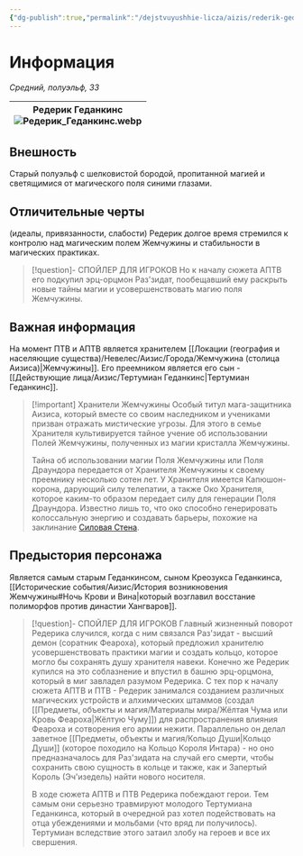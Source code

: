 ```yaml
---
{"dg-publish":true,"permalink":"/dejstvuyushhie-licza/aizis/rederik-gedankins/","dgPassFrontmatter":true}
---
```


# Информация

*Средний, полуэльф, ЗЗ*

| Редерик Геданкинс<br>![Редерик_Геданкинс.webp](/img/user/%D0%98%D0%B7%D0%BE%D0%B1%D1%80%D0%B0%D0%B6%D0%B5%D0%BD%D0%B8%D1%8F/%D0%A0%D0%B5%D0%B4%D0%B5%D1%80%D0%B8%D0%BA_%D0%93%D0%B5%D0%B4%D0%B0%D0%BD%D0%BA%D0%B8%D0%BD%D1%81.webp) |
| ----------------------------------------------- |
## Внешность
Старый полуэльф с шелковистой бородой, пропитанной магией и светящимися от магического поля синими глазами.
## Отличительные черты
(идеалы, привязанности, слабости)
Редерик долгое время стремился к контролю над магическим полем Жемчужины и стабильности в магических практиках.
> [!question]- СПОЙЛЕР ДЛЯ ИГРОКОВ
>Но к началу сюжета АПТВ его подкупил эрц-орцмон Раз'зидат, пообещавший ему раскрыть новые тайны магии и усовершенствовать магию поля Жемчужины.
## Важная информация
На момент ПТВ и АПТВ является хранителем [[Локации (география и населяющие существа)/Невелес/Аизис/Города/Жемчужина (столица Аизиса)\|Жемчужины]].
Его преемником является его сын - [[Действующие лица/Аизис/Тертумиан Геданкинс\|Тертумиан Геданкинс]].
> [!important] Хранители Жемчужины 
>  Особый титул мага-защитника Аизиса, который вместе со своим наследником и учениками призван отражать мистические угрозы. Для этого в семье Хранителя культивируется тайное учение об использовании Полей Жемчужины, полученных из магии кристалла Жемчужины.
>  
>  Тайна об использовании магии Поля Жемчужины или Поля Драундора передается от Хранителя Жемчужины к своему преемнику несколько сотен лет. У Хранителя имеется Капюшон-корона, дарующий силу телепатии, а также Око Хранителя, которое каким-то образом передает силу для генерации Поля Драундора. Известно лишь то, что око способно генерировать колоссальную энергию и создавать барьеры, похожие на заклинание [Силовая Стена](https://dnd.su/spells/314-wall_of_force/).
## Предыстория персонажа
Является самым старым Геданкинсом, сыном Креозукса Геданкинса, [[Исторические события/Аизис/История возникновения Жемчужины#Ночь Крови и Вина\|который возглавил восстание полиморфов против династии Хангваров]].
> [!question]- СПОЙЛЕР ДЛЯ ИГРОКОВ
>Главный жизненный поворот Редерика случился, когда с ним связался Раз'зидат - высший демон (соратник Феароха), который предложил хранителю усовершенствовать практики магии и создать кольцо, которое могло бы сохранять душу хранителя навеки. Конечно же Редерик купился на это соблазнение и впустил в башню эрц-орцмона, который в миг завладел разумом Редерика.
>С тех пор к началу сюжета АПТВ и ПТВ - Редерик занимался созданием различных магических устройств и алхимических штаммов (создал [[Предметы, объекты и магия/Материалы мира/Жёлтая Чума или Кровь Феароха\|Жёлтую Чуму]]) для распространения влияния Феароха и сотворения его армии нежити. Параллельно он делал заветное [[Предметы, объекты и магия/Кольцо Души\|Кольцо Души]] (которое походило на Кольцо Короля Интара) - но оно предназначалось для Раз'зидата на случай его смерти, чтобы сохранить свою сущность в кольце и также, как и Запертый Король (Эч'изедель) найти нового носителя.
>
>В ходе сюжета АПТВ и ПТВ Редерика побеждают герои. Тем самым они серьезно травмируют молодого Тертумиана Геданкинса, который в очередной раз хотел подействовать на отца убеждениями и мольбами (что вряд ли получилось).
>Тертумиан вследствие этого затаил злобу на героев и все их свершения.